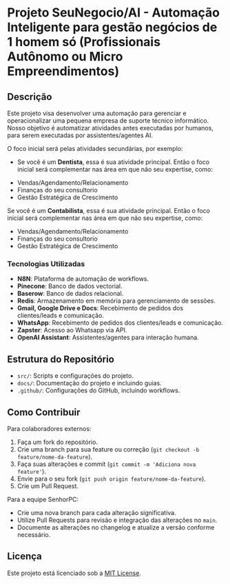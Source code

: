 # Projeto SeuNegocio/AI - Automação Inteligente para gestão  negócios de 1 homem só (Profissionais Autônomo ou Micro Empreendimentos)

## Descrição

Este projeto visa desenvolver uma automação para gerenciar e operacionalizar uma pequena empresa de suporte técnico informático.
Nosso objetivo é automatizar atividades antes executadas por humanos, para serem executadas por assistentes/agentes AI.

O foco inicial será pelas atividades secundárias, por exemplo:

- Se você é um **Dentista**, essa é sua atividade principal. Então o foco inicial será complementar nas área em que não seu expertise, como:
* Vendas/Agendamento/Relacionamento
* Finanças do seu consultorio
* Gestão Estratégica de Crescimento

Se você é um **Contabilista**, essa é sua atividade principal. Então o foco inicial será complementar nas área em que não seu expertise, como:
* Vendas/Agendamento/Relacionamento
* Finanças do seu consultorio
* Gestão Estratégica de Crescimento


### Tecnologias Utilizadas

- **N8N**: Plataforma de automação de workflows.
- **Pinecone**: Banco de dados vectorial.
- **Baserow**: Banco de dados relacional.
- **Redis**: Armazenamento em memória para gerenciamento de sessões.
- **Gmail, Google Drive e Docs**: Recebimento de pedidos dos clientes/leads e comunicação.
- **WhatsApp**: Recebimento de pedidos dos clientes/leads e comunicação.
- **Zapster**: Acesso ao Whatsapp via API.
- **OpenAI Assistant**: Assistentes/agentes para interação humana.

## Estrutura do Repositório

- `src/`: Scripts e configurações do projeto.
- `docs/`: Documentação do projeto e incluindo guias.
- `.github/`: Configurações do GitHub, incluindo workflows.

## Como Contribuir

Para colaboradores externos:

1. Faça um fork do repositório.
2. Crie uma branch para sua feature ou correção (`git checkout -b feature/nome-da-feature`).
3. Faça suas alterações e commit (`git commit -m 'Adiciona nova feature'`).
4. Envie para o seu fork (`git push origin feature/nome-da-feature`).
5. Crie um Pull Request.

Para a equipe SenhorPC:

- Crie uma nova branch para cada alteração significativa.
- Utilize Pull Requests para revisão e integração das alterações no `main`.
- Documente as alterações no changelog e atualize a versão conforme necessário.

## Licença

Este projeto está licenciado sob a [MIT License](LICENSE).
